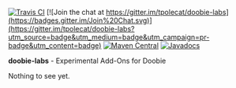 [![Travis CI](https://travis-ci.org/tpolecat/doobie-labs.svg?branch=series%2F0.5.x)](https://travis-ci.org/tpolecat/doobie-labs)
[![Join the chat at https://gitter.im/tpolecat/doobie-labs](https://badges.gitter.im/Join%20Chat.svg)](https://gitter.im/tpolecat/doobie-labs?utm_source=badge&utm_medium=badge&utm_campaign=pr-badge&utm_content=badge)
[![Maven Central](https://img.shields.io/maven-central/v/org.tpolecat/doobie-labs-core_2.12.svg)](https://maven-badges.herokuapp.com/maven-central/org.tpolecat/doobie-labs-core_2.12)
[![Javadocs](https://javadoc.io/badge/org.tpolecat/doobie-labs-core_2.12.svg)](https://javadoc.io/doc/org.tpolecat/doobie-labs-core_2.12)

**doobie-labs** - Experimental Add-Ons for Doobie

Nothing to see yet.

